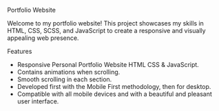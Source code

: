 Portfolio Website

Welcome to my portfolio website! This project showcases my skills in HTML, CSS, SCSS, and JavaScript to create a responsive and visually appealing web presence.


Features

- Responsive Personal Portfolio Website HTML CSS & JavaScript.
- Contains animations when scrolling.
- Smooth scrolling in each section.
- Developed first with the Mobile First methodology, then for desktop.
- Compatible with all mobile devices and with a beautiful and pleasant user interface.
